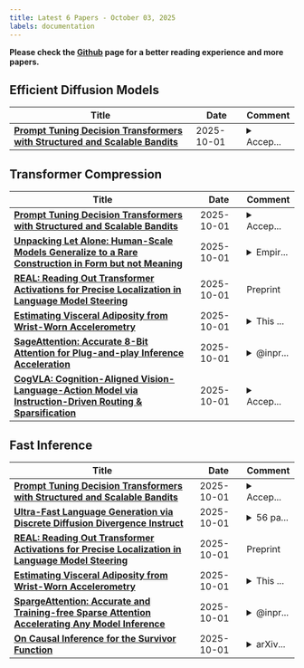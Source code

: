 ```yaml
---
title: Latest 6 Papers - October 03, 2025
labels: documentation
---
```

**Please check the [Github](https://github.com/zezhishao/MTS_Daily_ArXiv) page for a better reading experience and more papers.**

## Efficient Diffusion Models
| **Title** | **Date** | **Comment** |
| --- | --- | --- |
| **[Prompt Tuning Decision Transformers with Structured and Scalable Bandits](http://arxiv.org/abs/2502.04979v3)** | 2025-10-01 | <details><summary>Accep...</summary><p>Accepted at NeurIPS 2025</p></details> |

## Transformer Compression
| **Title** | **Date** | **Comment** |
| --- | --- | --- |
| **[Prompt Tuning Decision Transformers with Structured and Scalable Bandits](http://arxiv.org/abs/2502.04979v3)** | 2025-10-01 | <details><summary>Accep...</summary><p>Accepted at NeurIPS 2025</p></details> |
| **[Unpacking Let Alone: Human-Scale Models Generalize to a Rare Construction in Form but not Meaning](http://arxiv.org/abs/2506.04408v2)** | 2025-10-01 | <details><summary>Empir...</summary><p>Empirical Methods for Natural Language Processing (EMNLP) 2025, Camera-Ready Version</p></details> |
| **[REAL: Reading Out Transformer Activations for Precise Localization in Language Model Steering](http://arxiv.org/abs/2506.08359v2)** | 2025-10-01 | Preprint |
| **[Estimating Visceral Adiposity from Wrist-Worn Accelerometry](http://arxiv.org/abs/2506.09167v2)** | 2025-10-01 | <details><summary>This ...</summary><p>This article has been accepted for publication in IEEE Journal of Biomedical and Health Informatics</p></details> |
| **[SageAttention: Accurate 8-Bit Attention for Plug-and-play Inference Acceleration](http://arxiv.org/abs/2410.02367v9)** | 2025-10-01 | <details><summary>@inpr...</summary><p>@inproceedings{zhang2025sageattention, title={SageAttention: Accurate 8-Bit Attention for Plug-and-play Inference Acceleration}, author={Zhang, Jintao and Wei, Jia and Zhang, Pengle and Zhu, Jun and Chen, Jianfei}, booktitle={International Conference on Learning Representations (ICLR)}, year={2025} }</p></details> |
| **[CogVLA: Cognition-Aligned Vision-Language-Action Model via Instruction-Driven Routing & Sparsification](http://arxiv.org/abs/2508.21046v2)** | 2025-10-01 | <details><summary>Accep...</summary><p>Accepted to NeurIPS 2025, Project Page: https://jiutian-vl.github.io/CogVLA-page</p></details> |

## Fast Inference
| **Title** | **Date** | **Comment** |
| --- | --- | --- |
| **[Prompt Tuning Decision Transformers with Structured and Scalable Bandits](http://arxiv.org/abs/2502.04979v3)** | 2025-10-01 | <details><summary>Accep...</summary><p>Accepted at NeurIPS 2025</p></details> |
| **[Ultra-Fast Language Generation via Discrete Diffusion Divergence Instruct](http://arxiv.org/abs/2509.25035v2)** | 2025-10-01 | <details><summary>56 pa...</summary><p>56 pages, 7 figures, 7 tables</p></details> |
| **[REAL: Reading Out Transformer Activations for Precise Localization in Language Model Steering](http://arxiv.org/abs/2506.08359v2)** | 2025-10-01 | Preprint |
| **[Estimating Visceral Adiposity from Wrist-Worn Accelerometry](http://arxiv.org/abs/2506.09167v2)** | 2025-10-01 | <details><summary>This ...</summary><p>This article has been accepted for publication in IEEE Journal of Biomedical and Health Informatics</p></details> |
| **[SpargeAttention: Accurate and Training-free Sparse Attention Accelerating Any Model Inference](http://arxiv.org/abs/2502.18137v7)** | 2025-10-01 | <details><summary>@inpr...</summary><p>@inproceedings{zhang2025spargeattn, title={Spargeattn: Accurate sparse attention accelerating any model inference}, author={Zhang, Jintao and Xiang, Chendong and Huang, Haofeng and Wei, Jia and Xi, Haocheng and Zhu, Jun and Chen, Jianfei}, booktitle={International Conference on Machine Learning (ICML)}, year={2025} }</p></details> |
| **[On Causal Inference for the Survivor Function](http://arxiv.org/abs/2507.16691v3)** | 2025-10-01 | <details><summary>arXiv...</summary><p>arXiv admin note: substantial text overlap with arXiv:2306.16571</p></details> |

